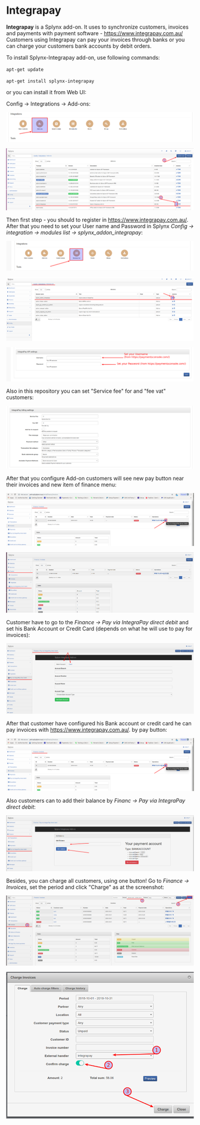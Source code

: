 **Integrapay**
============

**Integrapay** is a Splynx add-on. It uses to synchronize customers, invoices and payments with  payment software - https://www.integrapay.com.au/ Customers using Integrapay can pay your invoices through banks or you can charge your customers bank accounts by debit orders.

To install Splynx-Integrapay add-on, use following commands:

`apt-get update`

`apt-get install splynx-integrapay`

or you can install it from Web UI:

Config → Integrations → Add-ons:

![(image)](0.png)

![(image)](1.png)

Then first step - you should to register in https://www.integrapay.com.au/. After that you need to set your User name and Password in Splynx *Config → integration → modules list → splynx_addon_integrapay*:

![(image)](2.png)

![(image)](3.png)

![(image)](4.png)

Also in this repository you can set "Service fee" for and "fee vat" customers:

![(image)](5.png)

After that you configure Add-on customers will see new pay button near their invoices and new item of finance menu:

![(image)](6.png)

![(image)](7.png)

Customer have to go to the *Finance → Pay via IntegraPay direct debit* and set his Bank Account or Credit Card (depends on what he will use to pay for invoices):

![(image)](8.png)

After that customer have configured his Bank account or credit card he can pay invoices with https://www.integrapay.com.au/. by pay button:

![(image)](6.png)

Also customers can to add their balance by *Financ → Pay via IntegraPay direct debit*:

![(image)](9.png)

Besides, you can charge all customers, using one button! Go to *Finance → Invoices*, set the period and click "Charge" as at the screenshot:

![(image)](10.png)

![(image)](11.png)
